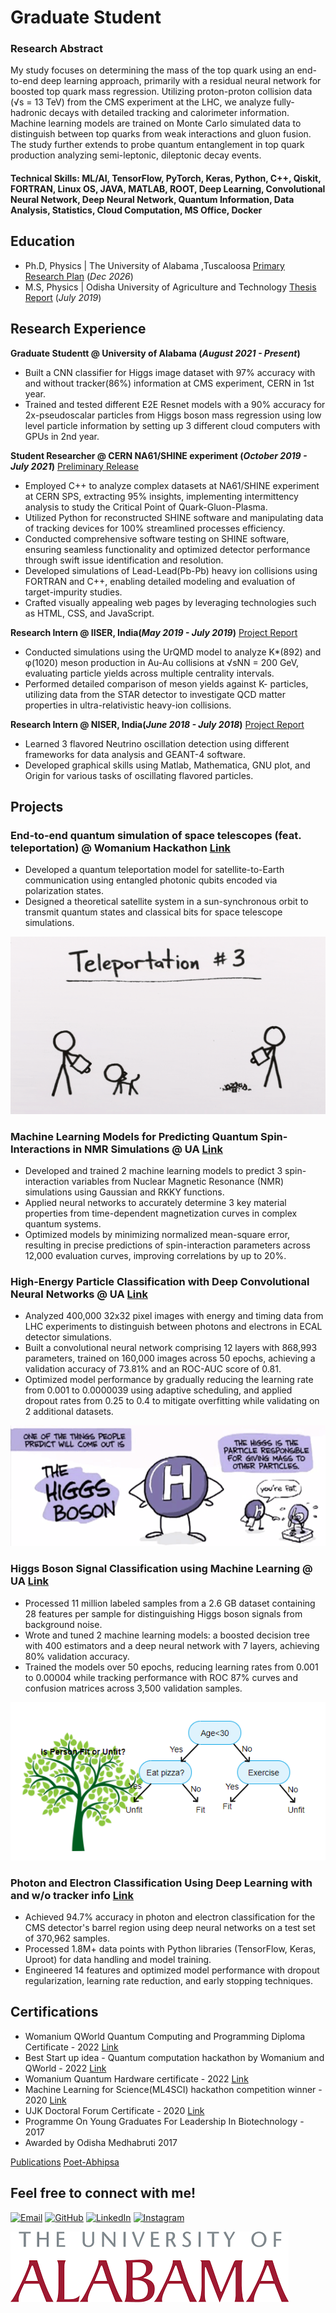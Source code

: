 # Graduate Student 


### Research Abstract 
My study focuses on determining the mass of the top quark using an end-to-end deep learning approach, primarily with a residual neural network for boosted top quark mass regression. Utilizing proton-proton collision data (√s = 13 TeV) from the CMS experiment at the LHC, we analyze fully-hadronic decays with detailed tracking and calorimeter information. Machine learning models are trained on Monte Carlo simulated data to distinguish between top quarks from weak interactions and gluon fusion. The study further extends to probe quantum entanglement in top quark production analyzing semi-leptonic, dileptonic decay events.

#### Technical Skills: ML/AI, TensorFlow, PyTorch, Keras, Python, C++, Qiskit, FORTRAN, Linux OS, JAVA, MATLAB, ROOT, Deep Learning, Convolutional Neural Network, Deep Neural Network, Quantum Information, Data Analysis, Statistics, Cloud Computation, MS Office, Docker

## Education
- Ph.D, Physics | The University of Alabama ,Tuscaloosa [Primary Research Plan](https://drive.google.com/file/d/1RRsIO2vIhgnPeQgKDPnwEc92JminMqJU/view?usp=sharing) (_Dec 2026_)			
- M.S, Physics	| Odisha University of Agriculture and Technology [Thesis Report](https://drive.google.com/file/d/1H5xK6hwNT2X3dFbX-xBKyLf0fzAcHjFq/view?usp=sharing) (_July 2019_)	 			        		

## Research Experience 
**Graduate Studentt @ University of Alabama (_August 2021 - Present_)** 
- Built a CNN classifier for Higgs image dataset with 97% accuracy with and without tracker(86%) information at CMS experiment, CERN in 1st year.
- Trained and tested different E2E Resnet models with a 90% accuracy for 2x-pseudoscalar particles from Higgs boson mass regression using low level particle information by setting up 3 different cloud computers with GPUs in 2nd year.
  
**Student Researcher @ CERN NA61/SHINE experiment (_October 2019 - July 2021_)** [Preliminary Release](https://indico.cern.ch/event/1048050/contributions/4403020/attachments/2261228/3840950/Collab_Release_Abhipsa(1).pdf)
- Employed C++ to analyze complex datasets at NA61/SHINE experiment at CERN SPS, extracting 95% insights, implementing intermittency analysis to study the Critical Point of Quark-Gluon-Plasma.
- Utilized Python for reconstructed SHINE software and manipulating data of tracking devices for 100% streamlined processes efficiency.
- Conducted comprehensive software testing on SHINE software, ensuring seamless functionality and optimized detector performance through swift issue identification and resolution.
- Developed simulations of Lead-Lead(Pb-Pb) heavy ion collisions using FORTRAN and C++, enabling detailed modeling and evaluation of target-impurity studies.
- Crafted visually appealing web pages by leveraging technologies such as HTML, CSS, and JavaScript.

**Research Intern @ IISER, India(_May 2019 - July 2019_)** [Project Report](https://drive.google.com/file/d/0B-xQ8sSxBLknZzEzMUxsb1JicksxbFh2WVBPUThxS0dScEtz/view?usp=sharing&resourcekey=0-opaBP2Dh5jMFLs-_yahnYw)
- Conducted simulations using the UrQMD model to analyze K*(892) and φ(1020) meson production in Au-Au collisions at √sNN = 200 GeV, evaluating particle yields across multiple centrality intervals.
- Performed detailed comparison of meson yields against K- particles, utilizing data from the STAR detector to investigate QCD matter properties in ultra-relativistic heavy-ion collisions.

**Research Intern @ NISER, India(_June 2018 - July 2018_)** [Project Report](https://drive.google.com/file/d/0B-xQ8sSxBLknQ0dmNmlzN1dUOUllaXFLZEVRSV91aVVvcmVB/view?usp=sharing&resourcekey=0-_gURPnwVPOKg7uKtcuqogg)
- Learned 3 flavored Neutrino oscillation detection using different frameworks for data analysis and GEANT-4 software.
- Developed graphical skills using Matlab, Mathematica, GNU plot, and Origin for various tasks of oscillating flavored particles.

## Projects
### End-to-end quantum simulation of space telescopes (feat. teleportation) @ Womanium Hackathon [Link](https://github.com/aviiacharya/Predict-the-orbit-of-the-James-Webb-space-telescope-with-a-quantum-algorithm---Herman-Kolden)
- Developed a quantum teleportation model for satellite-to-Earth communication using entangled photonic qubits encoded via polarization states.
- Designed a theoretical satellite system in a sun-synchronous orbit to transmit quantum states and classical bits for space telescope simulations.

![Quantum Teleportation](/assets/1489615804-teleportation.gif) 

### Machine Learning Models for Predicting Quantum Spin-Interactions in NMR Simulations @ UA [Link](https://github.com/aviiacharya/Machine-Learning-Models-for-Predicting-Quantum-Spin-Interactions-in-NMR-Simulations)
- Developed and trained 2 machine learning models to predict 3 spin-interaction variables from Nuclear Magnetic Resonance (NMR) simulations using Gaussian and RKKY functions.
- Applied neural networks to accurately determine 3 key material properties from time-dependent magnetization curves in complex quantum systems.
- Optimized models by minimizing normalized mean-square error, resulting in precise predictions of spin-interaction parameters across 12,000 evaluation curves, improving correlations by up to 20%.

### High-Energy Particle Classification with Deep Convolutional Neural Networks @ UA [Link](https://github.com/aviiacharya/High-Energy-Particle-Classification-with-Deep-Convolutional-Neural-Networks)
- Analyzed 400,000 32x32 pixel images with energy and timing data from LHC experiments to distinguish between photons and electrons in ECAL detector simulations.
- Built a convolutional neural network comprising 12 layers with 868,993 parameters, trained on 160,000 images across 50 epochs, achieving a validation accuracy of 73.81% and an ROC-AUC score of 0.81.
- Optimized model performance by gradually reducing the learning rate from 0.001 to 0.0000039 using adaptive scheduling, and applied dropout rates from 0.25 to 0.4 to mitigate overfitting while validating on 2 additional datasets.

![Higss boson gives mass to particles](/assets/higgs.png) 

### Higgs Boson Signal Classification using Machine Learning @ UA [Link](https://github.com/aviiacharya/Higgs-Boson-Signal-Classification-using-Machine-Learning)
- Processed 11 million labeled samples from a 2.6 GB dataset containing 28 features per sample for distinguishing Higgs boson signals from background noise.
- Wrote and tuned 2 machine learning models: a boosted decision tree with 400 estimators and a deep neural network with 7 layers, achieving 80% validation accuracy.
- Trained the models over 50 epochs, reducing learning rates from 0.001 to 0.00004 while tracking performance with ROC 87% curves and confusion matrices across 3,500 validation samples.

![Decision Tree](/assets/tree.png)

### Photon and Electron Classification Using Deep Learning with and w/o tracker info [Link](https://github.com/aviiacharya/Electron-and-Photon-classification-using-NNs-with-and-without-detector-tracker-info)
- Achieved 94.7% accuracy in photon and electron classification for the CMS detector's barrel region using deep neural networks on a test set of 370,962 samples.
- Processed 1.8M+ data points with Python libraries (TensorFlow, Keras, Uproot) for data handling and model training.
- Engineered 14 features and optimized model performance with dropout regularization, learning rate reduction, and early stopping techniques.

## Certifications
- Womanium QWorld Quantum Computing and Programming Diploma Certificate - 2022 [Link](https://drive.google.com/file/d/1DDVGa6TxbmjDut8Uch_jPUrhfRNx-uR3/view?usp=sharing)
- Best Start up idea - Quantum computation hackathon by Womanium and QWorld - 2022 [Link](https://drive.google.com/file/d/13fbQHcNHYj0iyE_Wb-hJT7Wt0q_lj4CZ/view?usp=sharing)
- Womanium Quantum Hardware certificate - 2022 [Link](https://drive.google.com/file/d/15695rNpmPpkebyJjMkrLu8QKu3ZIm6JL/view?usp=sharing)
- Machine Learning for Science(ML4SCI) hackathon competition winner - 2020 [Link](https://drive.google.com/file/d/12taMjlAhCvEpNNfQnwwI-rZ3mCw-akFe/view?usp=sharing)
- UJK Doctoral Forum Certificate - 2020 [Link](https://drive.google.com/file/d/1XoSNkWyYxhJqhaW2YJkfQ0106s8NEXEl/view?usp=sharing)
- Programme On Young Graduates For Leadership In Biotechnology - 2017 
- Awarded by Odisha Medhabruti 2017 

[Publications](https://www.researchgate.net/profile/Abhipsa-Acharya)
[Poet-Abhipsa](https://medium.com/@abhipsa_acharya)

## Feel free to connect with me!

[![Email](https://img.shields.io/badge/Email-D14836?style=flat-square&logo=gmail&logoColor=white)](mailto:aacharya1@crimson.ua.edu)
[![GitHub](https://img.shields.io/badge/GitHub-100000?style=flat-square&logo=github&logoColor=white)](https://github.com/aviiacharya)
[![LinkedIn](https://img.shields.io/badge/LinkedIn-0077B5?style=for-the-badge&logo=linkedin&logoColor=white)](https://www.linkedin.com/in/abhipsa-acharya-1abba71a4/)
[![Instagram](https://img.shields.io/badge/Instagram-E4405F?style=flat-square&logo=instagram&logoColor=white)](https://www.instagram.com/travel_with_abhipsa/)


![University of Alabama](/UALOGO.png) 





